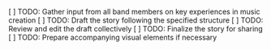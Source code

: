 [ ] TODO: Gather input from all band members on key experiences in music creation
[ ] TODO: Draft the story following the specified structure
[ ] TODO: Review and edit the draft collectively
[ ] TODO: Finalize the story for sharing
[ ] TODO: Prepare accompanying visual elements if necessary